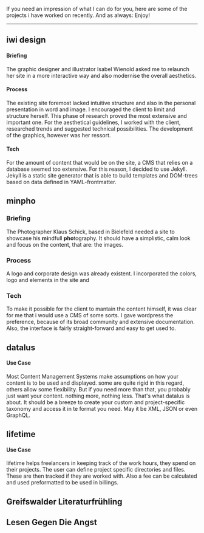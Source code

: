 If you need an impression of what I can do for you,
here are some of the projects i have worked on recently.
And as always: Enjoy!

---

## iwi design

#### Briefing
The graphic designer and illustrator Isabel Wienold asked me to relaunch her site in a more interactive way and also modernise the overall aesthetics.

#### Process
The existing site foremost lacked intuitive structure and also in the personal presentation in word and image. I encouraged the client to limit and structure herself. This phase of research proved the most extensive and important one. For the aesthetical guidelines, I worked with the client, researched trends and suggested technical possibilities. The  development of the graphics, however was her ressort.

#### Tech

For the amount of content that would be on the site, a CMS that relies on a database seemed too extensive. For this reason, I decided to use Jekyll. Jekyll is a static site generator that is able to build templates and DOM-trees based on data defined in YAML-frontmatter.


## minpho
### Briefing

The Photographer Klaus Schick, based in Bielefeld needed a site to showcase his **mi**ndfull **pho**tography. It should have a simplistic, calm look and focus on the content, that are: the images.

### Process

A logo and corporate design was already existent. I  incorporated the colors, logo and elements in the site and


### Tech
To make it possible for the client to mantain the
content himself, it was clear for me that i would
use a CMS of some sorts. I gave wordpress the preference,
because of its broad community and extensive documentation.
Also, the interface is fairly straight-forward and easy to get used to.



## datalus
#### Use Case

Most Content Management Systems make assumptions on how your content is to be used and displayed. some are quite rigid in this regard, others allow some flexibility. But if you need more than that, you probably just want your content. nothing more, nothing less. That's what datalus is about. It should be a breeze to create your custom and project-specific taxonomy and access it in te format you need. May it be XML, JSON or even GraphQL.


## lifetime
#### Use Case
lifetime helps freelancers in keeping track of the work hours, they spend on their projects. The user can define project specific directories and files. These are then tracked if they are worked with. Also a fee can be calculated and used preformatted to be used in billings.

## Greifswalder Literaturfrühling

## Lesen Gegen Die Angst
